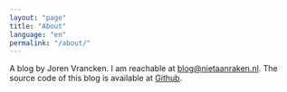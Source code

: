 ```yaml
---
layout: "page"
title: "About"
language: "en"
permalink: "/about/"
---
```


A blog by Joren Vrancken. I am reachable at [blog@nietaanraken.nl](mailto:blog@nietaanraken.nl). The source code of this blog is available at [Github](https://github.com/joren485/blog).
